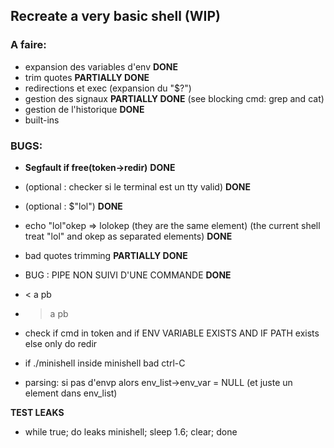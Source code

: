 ## Recreate a very basic shell (WIP)

### A faire:

- expansion des variables d'env **DONE**
- trim quotes **PARTIALLY DONE**
- redirections et exec (expansion du "$?")
- gestion des signaux **PARTIALLY DONE** (see blocking cmd: grep and cat)
- gestion de l'historique **DONE**
- built-ins



### BUGS:

- **Segfault if free(token->redir)** **DONE**
- (optional : checker si le terminal est un tty valid) **DONE**
- (optional : $"lol") **DONE**
- echo "lol"okep => lolokep (they are the same element)
 (the current shell treat "lol" and okep as separated elements) **DONE**
- bad quotes trimming **PARTIALLY DONE**

- BUG : PIPE NON SUIVI D'UNE COMMANDE **DONE**

- < a pb
- > a pb
- check if cmd in token and if ENV VARIABLE EXISTS AND IF PATH exists    else only do redir 
- if ./minishell inside minishell bad ctrl-C

- parsing: si pas d'envp alors env_list->env_var = NULL (et juste un element dans env_list)



**TEST LEAKS**
- while true; do leaks minishell; sleep 1.6; clear; done
